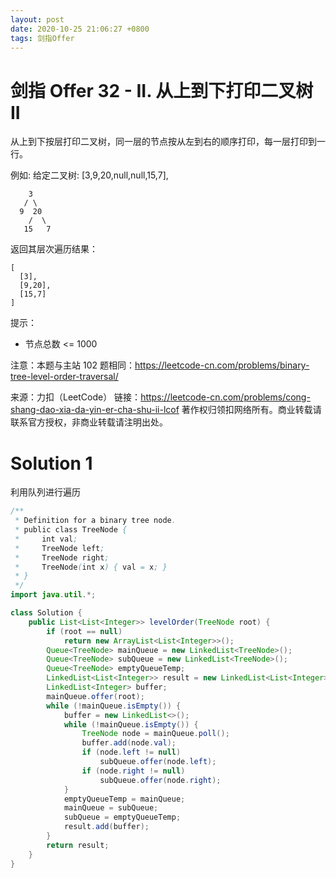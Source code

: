 ```yaml
---
layout: post
date: 2020-10-25 21:06:27 +0800
tags: 剑指Offer
---
```


# 剑指 Offer 32 - II. 从上到下打印二叉树 II

从上到下按层打印二叉树，同一层的节点按从左到右的顺序打印，每一层打印到一行。

例如:
给定二叉树: [3,9,20,null,null,15,7],
```
    3
   / \
  9  20
    /  \
   15   7
```
返回其层次遍历结果：
```
[
  [3],
  [9,20],
  [15,7]
]
```
提示：
+ 节点总数 <= 1000

注意：本题与主站 102 题相同：https://leetcode-cn.com/problems/binary-tree-level-order-traversal/

来源：力扣（LeetCode）
链接：https://leetcode-cn.com/problems/cong-shang-dao-xia-da-yin-er-cha-shu-ii-lcof
著作权归领扣网络所有。商业转载请联系官方授权，非商业转载请注明出处。

# Solution 1
利用队列进行遍历  
``` java
/**
 * Definition for a binary tree node.
 * public class TreeNode {
 *     int val;
 *     TreeNode left;
 *     TreeNode right;
 *     TreeNode(int x) { val = x; }
 * }
 */
import java.util.*;

class Solution {
    public List<List<Integer>> levelOrder(TreeNode root) {
        if (root == null)
            return new ArrayList<List<Integer>>();
        Queue<TreeNode> mainQueue = new LinkedList<TreeNode>();
        Queue<TreeNode> subQueue = new LinkedList<TreeNode>();
        Queue<TreeNode> emptyQueueTemp;
        LinkedList<List<Integer>> result = new LinkedList<List<Integer>>();
        LinkedList<Integer> buffer;
        mainQueue.offer(root);
        while (!mainQueue.isEmpty()) {
            buffer = new LinkedList<>();
            while (!mainQueue.isEmpty()) {
                TreeNode node = mainQueue.poll();
                buffer.add(node.val);
                if (node.left != null)
                    subQueue.offer(node.left);
                if (node.right != null)
                    subQueue.offer(node.right);
            }
            emptyQueueTemp = mainQueue;
            mainQueue = subQueue;
            subQueue = emptyQueueTemp;
            result.add(buffer);
        }
        return result;
    }
}
```